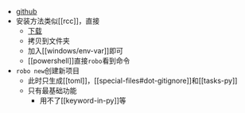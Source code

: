 - [github](https://github.com/robocorp/robo)
- 安装方法类似[[rcc]]，直接
  - [下载](https://downloads.robocorp.com/robo/releases/index.html)
  - 拷贝到文件夹
  - 加入[[windows/env-var]]即可
  - [[powershell]]直接`robo`看到命令
- `robo new`创建新项目
  - 此时只生成[[toml]]，[[special-files#dot-gitignore]]和[[tasks-py]]
  - 只有最基础功能
    - 用不了[[keyword-in-py]]等